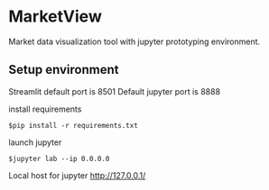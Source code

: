 # MarketView
Market data visualization tool with jupyter prototyping environment.

## Setup environment 

Streamlit default port is 8501
Default jupyter port is 8888

install requirements

<code>$pip install -r requirements.txt</code>

launch jupyter

<code>$jupyter lab --ip 0.0.0.0</code>

Local host for jupyter http://127.0.0.1/


